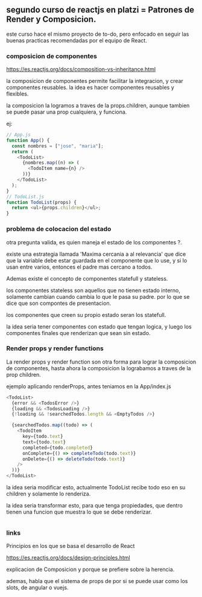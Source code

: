 ## segundo curso de reactjs en platzi = Patrones de Render y Composicion.

este curso hace el mismo proyecto de to-do, pero enfocado en seguir las buenas
practicas recomendadas por el equipo de React.

### composicion de componentes

https://es.reactjs.org/docs/composition-vs-inheritance.html

la composicion de componentes permite facilitar la integracion, y crear componentes reusables.
la idea es hacer componentes reusables y flexibles.

la composicion la logramos a traves de la props.children, aunque tambien se puede pasar una prop cualquiera, y funciona.

ej:

```js
// App.js
function App() {
  const nombres = ["jose", "maria"];
  return (
    <TodoList>
      {nombres.map((n) => (
        <TodoItem name={n} />
      ))}
    </TodoList>
  );
}
// TodoList.js
function TodoList(props) {
  return <ul>{props.children}</ul>;
}
```

### problema de colocacion del estado

otra pregunta valida, es quien maneja el estado de los componentes ?.

existe una estrategia llamada 'Maxima cercania a al relevancia'
que dice que la variable debe estar guardada en el componente que lo use, y si lo usan entre varios, entonces el padre mas cercano a todos.

Ademas existe el concepto de componentes statefull y stateless.

los componentes stateless son aquellos que no tienen estado interno, solamente cambian cuando cambia lo que le pasa su padre.
por lo que se dice que son compontes de presentacion.

los componentes que creen su propio estado seran los statefull.

la idea seria tener componentes con estado que tengan logica, y luego los componentes finales que renderizan que sean sin estado.

### Render props y render functions

La render props y render function son otra forma para lograr la composicion de componentes, hasta ahora la composicion
la lograbamos a traves de la prop children.

ejemplo aplicando renderProps, antes teniamos en la App/index.js

```js
<TodoList>
  {error && <TodosError />}
  {loading && <TodosLoading />}
  {!loading && !searchedTodos.length && <EmptyTodos />}

  {searchedTodos.map((todo) => (
    <TodoItem
      key={todo.text}
      text={todo.text}
      completed={todo.completed}
      onComplete={() => completeTodo(todo.text)}
      onDelete={() => deleteTodo(todo.text)}
    />
  ))}
</TodoList>
```

la idea seria modificar esto, actualmente TodoList recibe todo eso en su children y solamente lo renderiza.

la idea seria transformar esto, para que tenga propiedades, que dentro tienen una funcion que muestra lo que se debe renderizar.

```js

```

### links

Principios en los que se basa el desarrollo de React

https://es.reactjs.org/docs/design-principles.html

explicacion de Composicion y porque se prefiere sobre la herencia.

ademas, habla que el sistema de props de por si se puede usar como los slots, de angular o vuejs.
